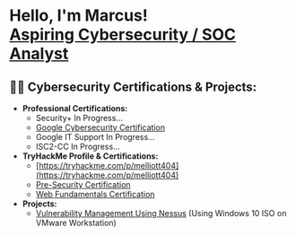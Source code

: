 <h1>Hello, I'm Marcus! <br/><a href="https://www.linkedin.com/in/john-marcus-elliott-a1a7162a9/">Aspiring Cybersecurity / SOC Analyst</a></h1>

<h2>👨‍💻 Cybersecurity Certifications & Projects:</h2>

- <b>Professional Certifications:</b>
  - Security+ In Progress...
  - [Google Cybersecurity Certification](https://ibb.co/C7gbjdR)
  - Google IT Support In Progress...
  - ISC2-CC In Progress...
- <b>TryHackMe Profile & Certifications:</b>
  - [https://tryhackme.com/p/melliott404](https://tryhackme.com/p/melliott404)
  - [Pre-Security Certification](https://ibb.co/M2hZFfM)
  - [Web Fundamentals Certification](https://ibb.co/bP40pD6)
- <b>Projects:</b>
  - [Vulnerability Management Using Nessus](https://www.evernote.com/shard/s704/sh/083d3eef-d3a8-3d11-d2f6-1280fa8bb356/Guejyi7CUtBwyyneRJIe0kveMmD8QMYKOvRZVCTUtRkjQ_iwdzzyeqCj9w) (Using Windows 10 ISO on VMware Workstation)

